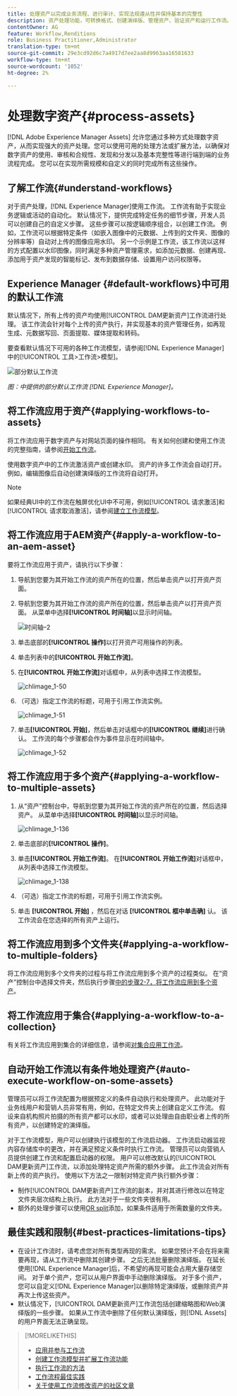 ```yaml
---
title: 处理资产以完成业务流程、进行审计、实现法规遵从性并保持基本的完整性
description: 资产处理功能，可转换格式、创建演绎版、管理资产、验证资产和运行工作流。
contentOwner: AG
feature: Workflow,Renditions
role: Business Practitioner,Administrator
translation-type: tm+mt
source-git-commit: 29e3cd92d6c7a4917d7ee2aa8d9963aa16581633
workflow-type: tm+mt
source-wordcount: '1052'
ht-degree: 2%

---
```



# 处理数字资产{#process-assets}

[!DNL Adobe Experience Manager Assets] 允许您通过多种方式处理数字资产，从而实现强大的资产处理。您可以使用可用的处理方法或扩展方法，以确保对数字资产的使用、审核和合规性、发现和分发以及基本完整性等进行端到端的业务流程完成。 您可以在实现所需规模和自定义的同时完成所有这些操作。

## 了解工作流{#understand-workflows}

对于资产处理，[!DNL Experience Manager]使用工作流。 工作流有助于实现业务逻辑或活动的自动化。 默认情况下，提供完成特定任务的细节步骤，开发人员可以创建自己的自定义步骤。 这些步骤可以按逻辑顺序组合，以创建工作流。 例如，工作流可以根据特定条件（如嵌入图像中的元数据、上传到的文件夹、图像的分辨率等）自动对上传的图像应用水印。 另一个示例是工作流，该工作流以这样的方式配置以水印图像，同时满足多种资产管理需求，如添加元数据、创建再现、添加用于资产发现的智能标记、发布到数据存储、设置用户访问权限等。

## Experience Manager {#default-workflows}中可用的默认工作流

默认情况下，所有上传的资产均使用[!UICONTROL DAM更新资产]工作流进行处理。 该工作流会针对每个上传的资产执行，并实现基本的资产管理任务，如再现生成、元数据写回、页面提取、媒体提取和转码。

要查看默认情况下可用的各种工作流模型，请参阅[!DNL Experience Manager]中的[!UICONTROL 工具>工作流>模型]。

![部分默认工作流](assets/aem-default-workflows.png)

*图：中提供的部分默认工作流 [!DNL Experience Manager]。*

## 将工作流应用于资产{#applying-workflows-to-assets}

将工作流应用于数字资产与对网站页面的操作相同。 有关如何创建和使用工作流的完整指南，请参阅[开始工作流](/help/sites-authoring/workflows-participating.md)。

使用数字资产中的工作流激活资产或创建水印。 资产的许多工作流会自动打开。 例如，编辑图像后自动创建演绎版的工作流将自动打开。

>[!NOTE]
>
>如果经典UI中的工作流在触屏优化UI中不可用，例如[!UICONTROL 请求激活]和[!UICONTROL 请求取消激活]，请参阅[建立工作流模型](/help/sites-developing/workflows-models.md#make-workflow-models-available-in-touchui)。

## 将工作流应用于AEM资产{#apply-a-workflow-to-an-aem-asset}

<!-- 
TBD: Add animated GIF for these steps instead of all these screenshots.
-->

要将工作流应用于资产，请执行以下步骤：

1. 导航到您要为其开始工作流的资产所在的位置，然后单击资产以打开资产页面。

1. 导航到您要为其开始工作流的资产所在的位置，然后单击资产以打开资产页面。 从菜单中选择&#x200B;**[!UICONTROL 时间轴]**&#x200B;以显示时间轴。

   ![时间轴–2](assets/timeline-2.png)

1. 单击底部的&#x200B;**[!UICONTROL 操作]**&#x200B;以打开资产可用操作的列表。

1. 单击列表中的&#x200B;**[!UICONTROL 开始工作流]**。

1. 在&#x200B;**[!UICONTROL 开始工作流]**&#x200B;对话框中，从列表中选择工作流模型。

   ![chlimage_1-50](assets/chlimage_1-50.png)

1. （可选）指定工作流的标题，可用于引用工作流实例。

   ![chlimage_1-51](assets/chlimage_1-51.png)

1. 单击&#x200B;**[!UICONTROL 开始]**，然后单击对话框中的&#x200B;**[!UICONTROL 继续]**&#x200B;进行确认。 工作流的每个步骤都会作为事件显示在时间轴中。

   ![chlimage_1-52](assets/chlimage_1-52.png)

## 将工作流应用于多个资产{#applying-a-workflow-to-multiple-assets}

1. 从“资产”控制台中，导航到您要为其开始工作流的资产所在的位置，然后选择资产。 从菜单中选择&#x200B;**[!UICONTROL 时间轴]**&#x200B;以显示时间轴。

   ![chlimage_1-136](assets/chlimage_1-136.png)

1. 单击底部的&#x200B;**[!UICONTROL 操作]**。

1. 单击&#x200B;**[!UICONTROL 开始工作流]**。 在&#x200B;**[!UICONTROL 开始工作流]**&#x200B;对话框中，从列表中选择工作流模型。

   ![chlimage_1-138](assets/chlimage_1-138.png)

1. （可选）指定工作流的标题，可用于引用工作流实例。

1. 单击 **[!UICONTROL 开始]** ，然后在对话 **[!UICONTROL 框中单击确]** 认。 该工作流会在您选择的所有资产上运行。

## 将工作流应用到多个文件夹{#applying-a-workflow-to-multiple-folders}

将工作流应用到多个文件夹的过程与将工作流应用到多个资产的过程类似。 在“资产”控制台中选择文件夹，然后执行步骤[中的步骤2-7，将工作流应用到多个资产](assets-workflow.md#applying-a-workflow-to-multiple-assets)。

## 将工作流应用于集合{#applying-a-workflow-to-a-collection}

有关将工作流应用到集合的详细信息，请参阅[对集合应用工作流](managing-collections-touch-ui.md#running-a-workflow-on-a-collection)。

## 自动开始工作流以有条件地处理资产{#auto-execute-workflow-on-some-assets}

管理员可以将工作流配置为根据预定义的条件自动执行和处理资产。 此功能对于业务线用户和营销人员非常有用，例如，在特定文件夹上创建自定义工作流。 假设来自机构照片拍摄的所有资产都可以水印，或者可以处理由自由职业者上传的所有资产，以创建特定的演绎版。

对于工作流模型，用户可以创建执行该模型的工作流启动器。 工作流启动器监视内容存储库中的更改，并在满足预定义条件时执行工作流。 管理员可以向营销人员提供创建工作流和配置启动器的权限。 用户可以修改默认的[!UICONTROL DAM更新资产]工作流，以添加处理特定资产所需的额外步骤。 此工作流会对所有新上传的资产执行。 使用以下方法之一限制对特定资产执行额外步骤：

* 制作[!UICONTROL DAM更新资产]工作流的副本，并对其进行修改以在特定文件夹层次结构上执行。 此方法对于一些文件夹很有用。
* 额外的处理步骤可以使用[OR split](/help/sites-developing/workflows-step-ref.md#or-split)添加，如果条件适用于所需数量的文件夹。

## 最佳实践和限制{#best-practices-limitations-tips}

* 在设计工作流时，请考虑您对所有类型再现的需求。 如果您预计不会在将来需要再现，请从工作流中删除其创建步骤。 之后无法批量删除演绎版。 在延长使用[!DNL Experience Manager]后，不希望的再现可能会占用大量存储空间。 对于单个资产，您可以从用户界面中手动删除演绎版。 对于多个资产，您可以自定义[!DNL Experience Manager]以删除特定演绎版，或删除资产并再次上传这些资产。
* 默认情况下，[!UICONTROL DAM更新资产]工作流包括创建缩略图和Web演绎版的一些步骤。 如果从工作流中删除了任何默认演绎版，则[!DNL Assets]的用户界面无法正确呈现。

>[!MORELIKETHIS]
>
>* [应用并参与工作流](/help/sites-authoring/workflows.md)
>* [创建工作流模型并扩展工作流功能](/help/sites-developing/workflows.md)
>* [执行工作流的方法](/help/sites-administering/workflows-starting.md)
>* [工作流程最佳实践](/help/sites-developing/workflows-best-practices.md)
>* [关于使用工作流修改资产的社区文章](https://helpx.adobe.com/experience-manager/using/modify_asset_workflow.html)

